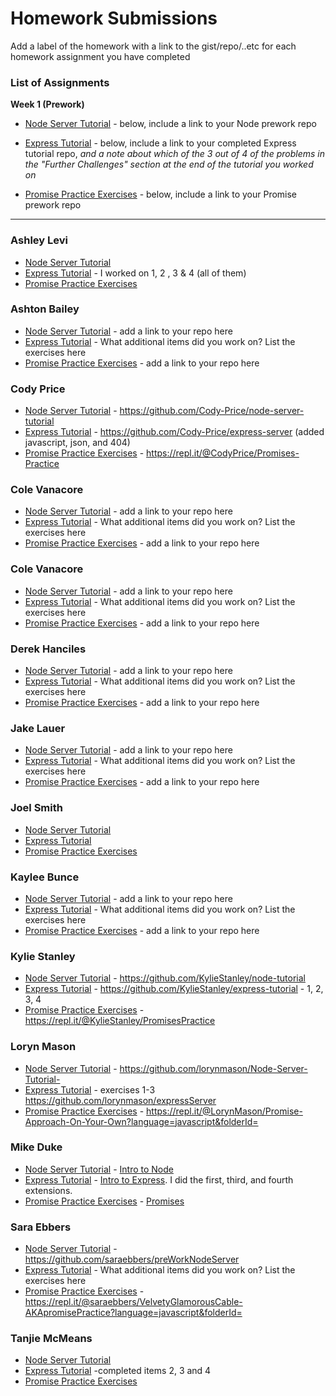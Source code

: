 # Homework Submissions

Add a label of the homework with a link to the gist/repo/..etc for each homework assignment you have completed

### List of Assignments

**Week 1 (Prework)**

* [Node Server Tutorial](http://frontend.turing.io/lessons/module-4/node-prework.html) - below, include a link to your Node prework repo

* [Express Tutorial](https://medium.com/@jaeger.rob/introduction-to-nodes-express-js-db5617047150) - below, include a link to your completed Express tutorial repo, *and a note about which of the 3 out of 4 of the problems in the "Further Challenges" section at the end of the tutorial you worked on*

* [Promise Practice Exercises](https://gist.github.com/robbiejaeger/dc8f55c1f9462741090862f736b82cab) - below, include a link to your Promise prework repo

---

### Ashley Levi

* [Node Server Tutorial](https://github.com/ashleylevi/node-server) 
* [Express Tutorial](https://github.com/ashleylevi/express-server) - I worked on 1, 2 , 3 & 4 (all of them)
* [Promise Practice Exercises](https://repl.it/@AshleyPearl/promises) 

### Ashton Bailey

* [Node Server Tutorial]() - add a link to your repo here
* [Express Tutorial]() - What additional items did you work on? List the exercises here
* [Promise Practice Exercises]() - add a link to your repo here

### Cody Price

* [Node Server Tutorial]() - https://github.com/Cody-Price/node-server-tutorial
* [Express Tutorial]() - https://github.com/Cody-Price/express-server (added javascript, json, and 404)
* [Promise Practice Exercises]() - https://repl.it/@CodyPrice/Promises-Practice

### Cole Vanacore

* [Node Server Tutorial](https://github.com/colev1/prework-node) - add a link to your repo here
* [Express Tutorial](https://github.com/colev1/express-prework) - What additional items did you work on? List the exercises here
* [Promise Practice Exercises]() - add a link to your repo here

### Cole Vanacore

* [Node Server Tutorial](https://github.com/colev1/prework-node) - add a link to your repo here
* [Express Tutorial](https://github.com/colev1/express-prework) - What additional items did you work on? List the exercises here
* [Promise Practice Exercises](https://repl.it/@colev1/promises-prework?language=babel&folderId=) - add a link to your repo here

### Derek Hanciles

* [Node Server Tutorial]() - add a link to your repo here
* [Express Tutorial]() - What additional items did you work on? List the exercises here
* [Promise Practice Exercises]() - add a link to your repo here

### Jake Lauer

* [Node Server Tutorial]() - add a link to your repo here
* [Express Tutorial]() - What additional items did you work on? List the exercises here
* [Promise Practice Exercises]() - add a link to your repo here

### Joel Smith

* [Node Server Tutorial](https://github.com/JoelSmith123/node-server-tutorial)
* [Express Tutorial](https://github.com/JoelSmith123/express-intro)
* [Promise Practice Exercises](https://repl.it/@JoelSmith2/Promises-Practise)

### Kaylee Bunce

* [Node Server Tutorial]() - add a link to your repo here
* [Express Tutorial]() - What additional items did you work on? List the exercises here
* [Promise Practice Exercises]() - add a link to your repo here

### Kylie Stanley

* [Node Server Tutorial]() - https://github.com/KylieStanley/node-tutorial
* [Express Tutorial]() - https://github.com/KylieStanley/express-tutorial - 1, 2, 3, 4
* [Promise Practice Exercises]() - https://repl.it/@KylieStanley/PromisesPractice

### Loryn Mason

* [Node Server Tutorial]() - https://github.com/lorynmason/Node-Server-Tutorial-
* [Express Tutorial]() - exercises 1-3 https://github.com/lorynmason/expressServer
* [Promise Practice Exercises]() - https://repl.it/@LorynMason/Promise-Approach-On-Your-Own?language=javascript&folderId=

### Mike Duke

* [Node Server Tutorial]() - [Intro to Node](https://github.com/mike-duke/Intro-to-Node.js)
* [Express Tutorial]() - [Intro to Express](https://github.com/mike-duke/Intro-to-Express). I did the first, third, and fourth extensions.
* [Promise Practice Exercises]() - [Promises](https://repl.it/@aithon/Writing-and-Working-with-Promises)

### Sara Ebbers

* [Node Server Tutorial]() - https://github.com/saraebbers/preWorkNodeServer
* [Express Tutorial]() - What additional items did you work on? List the exercises here
* [Promise Practice Exercises]() -https://repl.it/@saraebbers/VelvetyGlamorousCable-AKApromisePractice?language=javascript&folderId=

### Tanjie McMeans

* [Node Server Tutorial](https://github.com/TMcMeans/intro-to-nodeJS)
* [Express Tutorial](https://github.com/TMcMeans/Intro-to-Express) -completed items 2, 3 and 4
* [Promise Practice Exercises](https://repl.it/@ladolcevita90/Promises-Practice?language=babel&folderId=)
